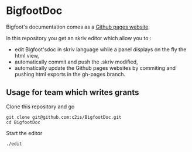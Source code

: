 BigfootDoc
==========
Bigfoot's documentation comes as a  [Github pages website](http://c2is.github.io/BigfootDoc/html/en/).

In this repository you get an skriv editor which allow you to :
- edit Bigfoot'sdoc in skriv language while a panel displays on the fly the html view,
- automatically commit and push the .skriv modified,
- automatically update the Github pages websites by commiting and pushing html exports in the gh-pages branch.

## Usage for team which writes grants
Clone this repository and go
```
git clone git@github.com:c2is/BigfootDoc.git
cd BigfootDoc
```

Start the editor
```
./edit
```
